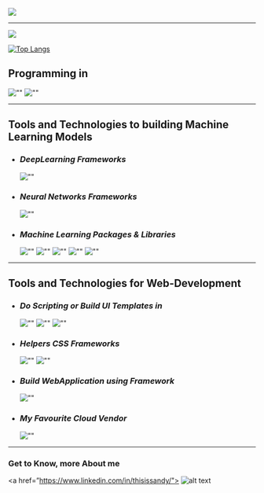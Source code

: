 ![](https://miro.medium.com/max/700/0*JKyzq_e9TUlb84wX?v=4&h=300&w=300 "")

***

![](https://github-profile-summary-cards.vercel.app/api/cards/profile-details?username=thisissandy&theme=dracula)

[![Top Langs](https://github-readme-stats.vercel.app/api/top-langs/?username=thisissandy)](https://github.com/thisissandy/github-readme-stats&show_icons=true)

## Programming in

![""](https://img.shields.io/static/v1?label=python&message=programming&color=000?style=for-the-badge&logo=python&logoColor=white&style=for-the-badge\ "")
![""](https://img.shields.io/static/v1?label=JavaScript&message=programming&color=000?style=for-the-badge&logo=javascript&logoColor=white&style=for-the-badge\ "")

***

## Tools and Technologies to building Machine Learning Models
- ### *DeepLearning Frameworks*
  ![""](https://img.shields.io/static/v1?label=TensorFlow&message=Package&color=000?style=for-the-badge&logo=tensorflow&logoColor=white&style=for-the-badge\ "")

- ### *Neural Networks Frameworks*
  ![""](https://img.shields.io/static/v1?label=Keras&message=NeuralNetwork&color=000?style=for-the-badge&logo=Keras&logoColor=white&style=for-the-badge\ "")

- ### *Machine Learning Packages & Libraries*
  ![""](https://img.shields.io/static/v1?label=OpenCV&message=Computer-Vision&color=000?style=for-the-badge&logo=opencv&logoColor=white&style=for-the-badge\ "")
  ![""](https://img.shields.io/static/v1?label=Numpy&message=Array&color=000?style=for-the-badge&logo=numpy&logoColor=white&style=for-the-badge\ "")
  ![""](https://img.shields.io/static/v1?label=Pandas&message=DataFame&color=000?style=for-the-badge&logo=pandas&logoColor=white&style=for-the-badge\ "")
  ![""](https://img.shields.io/static/v1?label=SK-learn&message=Evaluation&color=000?style=for-the-badge&logo=sklearn&logoColor=white&style=for-the-badge\ "")
  ![""](https://img.shields.io/static/v1?label=MatPlotLib&message=Visualize&color=000?style=for-the-badge&logo=numpy&logoColor=white&style=for-the-badge\ "")

***

## Tools and Technologies for Web-Development

- ### *Do Scripting or Build UI Templates in*
  ![""](https://img.shields.io/static/v1?label=HTML5&message=Structure&color=000?style=for-the-badge&logo=html5&logoColor=white&style=for-the-badge\ "")
  ![""](https://img.shields.io/static/v1?label=CSS3&message=Skin&color=000?style=for-the-badge&logo=css3&logoColor=white&style=for-the-badge\ "")
  ![""](https://img.shields.io/static/v1?label=JavaScript&message=Brain&color=000?style=for-the-badge&logo=javascript&logoColor=white&style=for-the-badge\ "")

- ### *Helpers CSS Frameworks*
  ![""](https://img.shields.io/static/v1?label=Bootstrap&message=Responsive&color=000?style=for-the-badge&logo=bootstrap&logoColor=white&style=for-the-badge\ "")
  ![""](https://img.shields.io/static/v1?label=Tailwind&message=Responsive&color=000?style=for-the-badge&logo=Tailwind&logoColor=white&style=for-the-badge\ "")


- ### *Build WebApplication using Framework*
  ![""](https://img.shields.io/static/v1?label=Django&message=Framework&color=000?style=for-the-badge&logo=Django&logoColor=white&style=for-the-badge\ "")


- ### *My Favourite Cloud Vendor*
  ![""](https://img.shields.io/static/v1?label=AWS&message=Cloud-Vendor&color=000?style=for-the-badge&logo=aws&logoColor=white&style=for-the-badge\ "")

***


### Get to Know, more About me
<a href=”https://www.linkedin.com/in/thisissandy/"> ![alt text](https://img.shields.io/badge/-LinkedIn-0e76a8?style=plastic&logo=linkedIn)</a>
